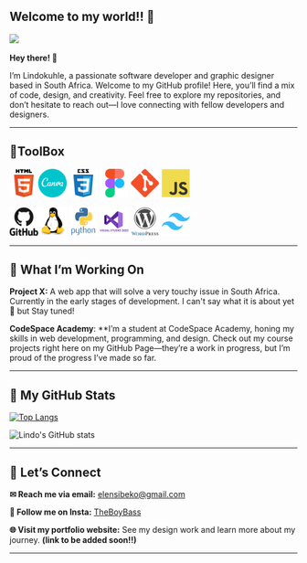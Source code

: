 ## Welcome to my world!! 👋

<img src="https://github.com/TheBoyBass/TheBoyBass/blob/main/Media/WhatsApp%20Video%202024-08-02%20at%2004.11.17_7d3b3a5c.gif" width="auto" height="auto">

**Hey there! 👋**

I’m Lindokuhle, a passionate software developer and graphic designer based in South Africa. Welcome to my GitHub profile! Here, you’ll find a mix of code, design, and creativity. Feel free to explore my repositories, and don’t hesitate to reach out—I love connecting with fellow developers and designers.

---
## 🧰ToolBox

<img src="https://raw.githubusercontent.com/devicons/devicon/6910f0503efdd315c8f9b858234310c06e04d9c0/icons/html5/html5-original-wordmark.svg" alt="Html5 original wordmark" width="50" height="50"/><img src="https://raw.githubusercontent.com/devicons/devicon/6910f0503efdd315c8f9b858234310c06e04d9c0/icons/canva/canva-original.svg" alt="Canva Logo" width="50" height="50"/>
<img src="https://raw.githubusercontent.com/devicons/devicon/6910f0503efdd315c8f9b858234310c06e04d9c0/icons/css3/css3-original-wordmark.svg" alt="CSS3 original wordmark" width="50" height="50"/>
<img src="https://raw.githubusercontent.com/devicons/devicon/6910f0503efdd315c8f9b858234310c06e04d9c0/icons/figma/figma-original.svg" alt="Figma original logo" width="50" height="50"/>
<img src="https://raw.githubusercontent.com/devicons/devicon/6910f0503efdd315c8f9b858234310c06e04d9c0/icons/git/git-plain.svg" alt="git orange logo" width="50" height="50"/>
<img src ="https://github.com/devicons/devicon/blob/master/icons/javascript/javascript-original.svg" alt="Linux Logo" width="50" height="50"/>

<img src="https://raw.githubusercontent.com/devicons/devicon/6910f0503efdd315c8f9b858234310c06e04d9c0/icons/github/github-original-wordmark.svg" alt="github original wordmark" width="50" height="50"/><img src="https://raw.githubusercontent.com/devicons/devicon/6910f0503efdd315c8f9b858234310c06e04d9c0/icons/linux/linux-original.svg" alt="linux original logo" width="50" height="50"/>
<img src="https://raw.githubusercontent.com/devicons/devicon/6910f0503efdd315c8f9b858234310c06e04d9c0/icons/python/python-original-wordmark.svg" alt="python original wordmark" width="50" height="50"/>
<img src="https://raw.githubusercontent.com/devicons/devicon/6910f0503efdd315c8f9b858234310c06e04d9c0/icons/visualstudio/visualstudio-original-wordmark.svg" alt="visual studio code logo" width="50" height="50"/> 
<img src="https://raw.githubusercontent.com/devicons/devicon/6910f0503efdd315c8f9b858234310c06e04d9c0/icons/wordpress/wordpress-original.svg" alt="Wordpress Logo" width="50" height="50"/>
<img src="https://raw.githubusercontent.com/devicons/devicon/6910f0503efdd315c8f9b858234310c06e04d9c0/icons/tailwindcss/tailwindcss-original.svg" alt="Wordpress Logo" width="50" height="50"/>


---

## 🔭 What I’m Working On

**Project X:** A web app that will solve a very touchy issue in South Africa. Currently in the early stages of development. I can't say what it is about yet🤫 but Stay tuned!

**CodeSpace Academy**:  **I’m a student at CodeSpace Academy, honing my skills in web development, programming, and design. Check out my course projects right here on my GitHub Page—they’re a work in progress, but I’m proud of the progress I’ve made so far.

---

## 🧶 My GitHub Stats
[![Top Langs](https://github-readme-stats.vercel.app/api/top-langs/?username=TheBoyBass)](https://github.com/anuraghazra/github-readme-stats)

![Lindo's GitHub stats](https://github-readme-stats.vercel.app/api?username=TheBoyBass&show=reviews,discussions_started,discussions_answered,prs_merged,prs_merged_percentage)

---
## 🚀 Let’s Connect
**✉ Reach me via email:** elensibeko@gmail.com

**💬 Follow me on Insta:** <a href="https://www.instagram.com/theboybass/">TheBoyBass</a>

**🌐 Visit my portfolio website:** See my design work and learn more about my journey. **(link to be added soon!!)**

---

<!--
**TheBoyBass/TheBoyBass** is a ✨ _special_ ✨ repository because its `README.md` (this file) appears on your GitHub profile.

Here are some ideas to get you started:

- 🔭 I’m currently working on ...
- 🌱 I’m currently learning ...
- 👯 I’m looking to collaborate on ...
- 🤔 I’m looking for help with ...
- 💬 Ask me about ...
- 📫 How to reach me: ...
- 😄 Pronouns: ...
- ⚡ Fun fact: ...
-->
